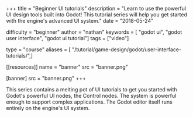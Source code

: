 +++
title = "Beginner UI tutorials"
description = "Learn to use the powerful UI design tools built into Godot! This tutorial series will help you get started with the engine's advanced UI system."
date = "2018-05-24"

difficulty = "beginner"
author = "nathan"
keywords = [ "godot ui", "godot user interface", "godot ui tutorial"]
tags = ["video"]

type = "course"
aliases = [ "/tutorial/game-design/godot/user-interface-tutorials/",]

[[resources]]
name = "banner"
src = "banner.png"

[banner]
src = "banner.png"
+++

This series contains a melting pot of UI tutorials to get you started with Godot's powerful UI nodes, the Control nodes. The system is powerful enough to support complex applications. The Godot editor itself runs entirely on the engine's UI system.
